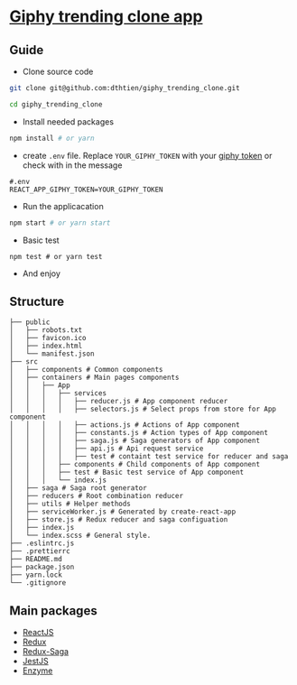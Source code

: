 # [Giphy trending clone app](https://giphy-trending-clone.herokuapp.com/)

## Guide
- Clone source code
```sh
git clone git@github.com:dthtien/giphy_trending_clone.git

cd giphy_trending_clone
```

- Install needed packages

```sh
npm install # or yarn
```

- create `.env` file. Replace `YOUR_GIPHY_TOKEN` with your [giphy token](https://developers.giphy.com/docs/sdk) or check with in the message
```
#.env
REACT_APP_GIPHY_TOKEN=YOUR_GIPHY_TOKEN
```
- Run the applicacation

```sh
npm start # or yarn start
```

- Basic test

```
npm test # or yarn test
```
- And enjoy

## Structure

```
├── public
│   ├── robots.txt
│   ├── favicon.ico
│   ├── index.html
│   └── manifest.json
├── src
│   ├── components # Common components
│   ├── containers # Main pages components
│   │   ├── App
│   │   │   ├── services
│   │   │   │   ├── reducer.js # App component reducer
│   │   │   │   ├── selectors.js # Select props from store for App component
│   │   │   │   ├── actions.js # Actions of App component
│   │   │   │   ├── constants.js # Action types of App component
│   │   │   │   ├── saga.js # Saga generators of App component
│   │   │   │   ├── api.js # Api request service
│   │   │   │   ├── test # containt test service for reducer and saga
│   │   │   ├── components # Child components of App component
│   │   │   ├── test # Basic test service of App component
│   │   │   └── index.js
│   ├── saga # Saga root generator
│   ├── reducers # Root combination reducer
│   ├── utils # Helper methods
│   ├── serviceWorker.js # Generated by create-react-app
│   ├── store.js # Redux reducer and saga configuation
│   ├── index.js
│   └── index.scss # General style.
├── .eslintrc.js
├── .prettierrc
├── README.md
├── package.json
├── yarn.lock
└── .gitignore
```

## Main packages
  - [ReactJS](https://reactjs.org/)
  - [Redux](https://redux.js.org/)
  - [Redux-Saga](https://redux-saga.js.org/)
  - [JestJS](https://jestjs.io/)
  - [Enzyme](https://airbnb.io/enzyme/)
